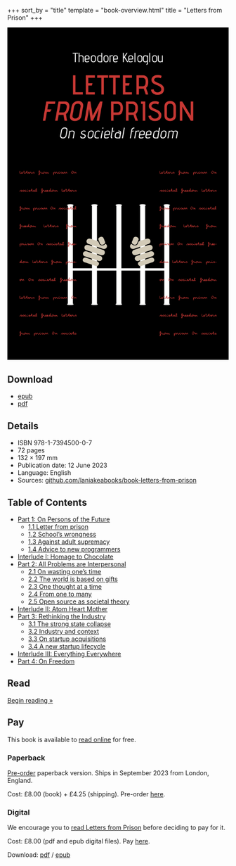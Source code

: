 +++
sort_by = "title"
template = "book-overview.html"
title = "Letters from Prison"
+++

![front cover](front.png)

## Download

* [epub](letter-from-prison-book.epub)
* [pdf](letter-from-prison-book.pdf)

## Details

* ISBN 978-1-7394500-0-7
* 72 pages
* 132 × 197 mm
* Publication date: 12 June 2023
* Language: English
* Sources: [github.com/laniakeabooks/book-letters-from-prison](https://github.com/laniakeabooks/book-letters-from-prison)

## Table of Contents

* [Part 1: On Persons of the Future](/books/letters-from-prison/part-1/)
    * [1.1 Letter from prison](/books/letters-from-prison/part-1/#letter-from-prison)
    * [1.2 School’s wrongness](/books/letters-from-prison/part-1/#school-s-wrongness)
    * [1.3 Against adult supremacy](/books/letters-from-prison/part-1/#against-adult-supremacy)
    * [1.4 Advice to new programmers](/books/letters-from-prison/part-1/#advice-to-new-programmers)
* [Interlude I: Homage to Chocolate](/books/letters-from-prison/interlude-i/)
* [Part 2: All Problems are Interpersonal](/books/letters-from-prison/part-2/)
    * [2.1 On wasting one’s time](/books/letters-from-prison/part-2/#on-wasting-one-s-time)
    * [2.2 The world is based on gifts](/books/letters-from-prison/part-2/#the-world-is-based-on-gifts)
    * [2.3 One thought at a time](/books/letters-from-prison/part-2/#one-thought-at-a-time)
    * [2.4 From one to many](/books/letters-from-prison/part-2/#from-one-to-many)
    * [2.5 Open source as societal theory](/books/letters-from-prison/part-2/#open-source-as-societal-theory)
* [Interlude II: Atom Heart Mother](/books/letters-from-prison/interlude-ii/)
* [Part 3: Rethinking the Industry](/books/letters-from-prison/part-3/)
    * [3.1 The strong state collapse](/books/letters-from-prison/part-3/#the-strong-state-collapse)
    * [3.2 Industry and context](/books/letters-from-prison/part-3/#industry-and-context)
    * [3.3 On startup acquisitions](/books/letters-from-prison/part-3/#on-startup-acquisitions)
    * [3.4 A new startup lifecycle](/books/letters-from-prison/part-3/#a-new-startup-lifecycle)
* [Interlude III: Everything Everywhere](/books/letters-from-prison/interlude-iii/)
* [Part 4: On Freedom](/books/letters-from-prison/part-4/)

## Read

<a href="/books/letters-from-prison/part-1/" class="books-item-lead">Begin reading »</a>

## Pay

This book is available to [read online](part-1/) for free.

### Paperback

[Pre-order](https://buy.stripe.com/9AQdR64KYgQ9eSk5kk) paperback version. Ships
in September 2023 from London, England.

Cost: £8.00 (book) + £4.25 (shipping). Pre-order
[here](https://buy.stripe.com/9AQdR64KYgQ9eSk5kk).

### Digital

We encourage you to [read Letters from Prison](part-1/) before deciding to pay
for it.

Cost: £8.00 (pdf and epub digital files). Pay
[here](https://buy.stripe.com/7sI28oa5i57rbG8dQR).

Download: [pdf](letter-from-prison-book.pdf) /
[epub](letter-from-prison-book.epub)
